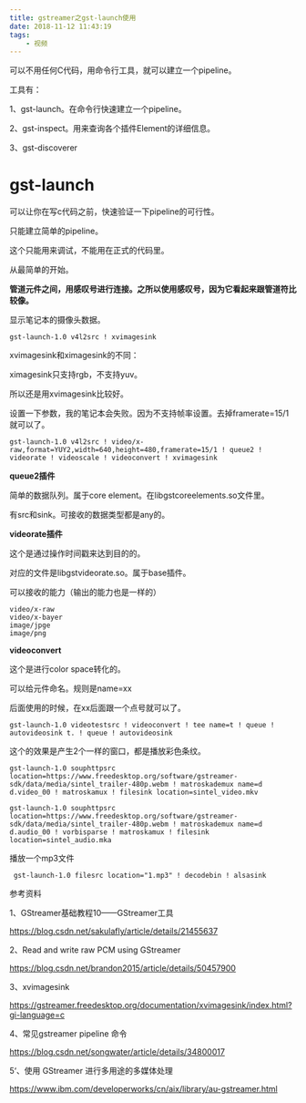 ```yaml
---
title: gstreamer之gst-launch使用
date: 2018-11-12 11:43:19
tags:
	- 视频
---
```




可以不用任何C代码，用命令行工具，就可以建立一个pipeline。

工具有：

1、gst-launch。在命令行快速建立一个pipeline。

2、gst-inspect。用来查询各个插件Element的详细信息。

3、gst-discoverer



# gst-launch

可以让你在写c代码之前，快速验证一下pipeline的可行性。

只能建立简单的pipeline。

这个只能用来调试，不能用在正式的代码里。

从最简单的开始。

**管道元件之间，用感叹号进行连接。之所以使用感叹号，因为它看起来跟管道符比较像。**

显示笔记本的摄像头数据。

```
gst-launch-1.0 v4l2src ! xvimagesink
```

xvimagesink和ximagesink的不同：

ximagesink只支持rgb，不支持yuv。

所以还是用xvimagesink比较好。

设置一下参数，我的笔记本会失败。因为不支持帧率设置。去掉framerate=15/1就可以了。

```
gst-launch-1.0 v4l2src ! video/x-raw,format=YUY2,width=640,height=480,framerate=15/1 ! queue2 ! videorate ! videoscale ! videoconvert ! xvimagesink
```

**queue2插件**

简单的数据队列。属于core element。在libgstcoreelements.so文件里。

有src和sink。可接收的数据类型都是any的。

**videorate插件**

这个是通过操作时间戳来达到目的的。

对应的文件是libgstvideorate.so。属于base插件。

可以接收的能力（输出的能力也是一样的）

```
video/x-raw
video/x-bayer
image/jpge
image/png
```

**videoconvert**

这个是进行color space转化的。



可以给元件命名。规则是name=xx

后面使用的时候，在xx后面跟一个点号就可以了。

```
gst-launch-1.0 videotestsrc ! videoconvert ! tee name=t ! queue ! autovideosink t. ! queue ! autovideosink
```

这个的效果是产生2个一样的窗口，都是播放彩色条纹。

```
gst-launch-1.0 souphttpsrc location=https://www.freedesktop.org/software/gstreamer-sdk/data/media/sintel_trailer-480p.webm ! matroskademux name=d d.video_00 ! matroskamux ! filesink location=sintel_video.mkv
```

```
gst-launch-1.0 souphttpsrc location=https://www.freedesktop.org/software/gstreamer-sdk/data/media/sintel_trailer-480p.webm ! matroskademux name=d d.audio_00 ! vorbisparse ! matroskamux ! filesink location=sintel_audio.mka
```

播放一个mp3文件

```
 gst-launch-1.0 filesrc location="1.mp3" ! decodebin ! alsasink
```



参考资料

1、GStreamer基础教程10——GStreamer工具

https://blog.csdn.net/sakulafly/article/details/21455637

2、Read and write raw PCM using GStreamer

https://blog.csdn.net/brandon2015/article/details/50457900

3、xvimagesink

https://gstreamer.freedesktop.org/documentation/xvimagesink/index.html?gi-language=c

4、常见gstreamer pipeline 命令

https://blog.csdn.net/songwater/article/details/34800017

5‘、使用 GStreamer 进行多用途的多媒体处理

https://www.ibm.com/developerworks/cn/aix/library/au-gstreamer.html